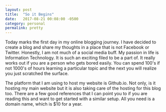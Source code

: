 ```yaml
---
layout: post
title:  "So it Begins"
date:   2017-08-21 00:08:00 -0500
category: personal
permalink: pretty
---
```

Today marks the first day in my online blogging journey. I have decided to create a blog and share my thoughts in a place
that is not Facebook or Twitter. Honestly, I am not much of a social media buff. My passion in life is Information Technology.
It is such an exciting filed to be a part of. It really works out if you are a person who gets bored easily. You can spend
100's if not 1000's of hours learning a particular topic and the next you will realize you just scratched the surface.


The platform that I am using to host my website is Github.io. Not only, is it hosting my main website but it is also taking
care of the hosting for this blog too. There are a few good references that I can point you to if you are reading this and
want to get started with a similar setup. All you need is a domain name, which is $10 for a year.
